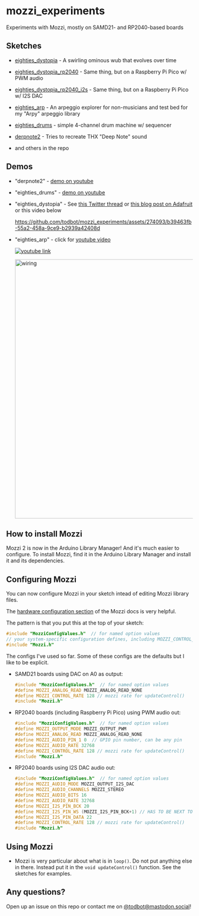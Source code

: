 # mozzi_experiments

Experiments with Mozzi, mostly on SAMD21- and RP2040-based boards

## Sketches


* [eighties_dystopia](eighties_dystopia/eighties_dystopia.ino) - A swirling ominous wub that evolves over time

* [eighties_dystopia_rp2040](eighties_dystopia_rp2040/eighties_dystopia_rp2040.ino) - Same thing, but on a Raspberry Pi Pico w/ PWM audio

* [eighties_dystopia_rp2040_i2s](eighties_dystopia_rp2040_i2s/eighties_dystopia_rp2040_i2s.ino) - Same thing, but on a Raspberry Pi Pico w/ I2S DAC

* [eighties_arp](eighties_arp/eighties_arp.ino) - An arpeggio explorer for non-musicians and test bed for my "Arpy" arpeggio library

* [eighties_drums](eighties_drums/eighties_drums.ino) - simple 4-channel drum machine w/ sequencer

* [derpnote2](derpnote2/derpnote2.ino) - Tries to recreate THX "Deep Note" sound

* and others in the repo


## Demos

* "derpnote2" - [demo on youtube](https://www.youtube.com/watch?v=7fX8cBwbOmU)

* "eighties_drums" - [demo on youtube](https://www.youtube.com/watch?v=Jtr5wm48R7A)

* "eighties_dystopia" - See [this Twitter thread](https://twitter.com/todbot/status/1475970495400923137) or
  [this blog post on Adafruit](https://blog.adafruit.com/2021/12/29/make-your-own-80s-dystopian-music-soundtrack-qtpy-arduino-todbot/)
  or this video below

   https://github.com/todbot/mozzi_experiments/assets/274093/b39463fb-55a2-458a-9ce9-b2939a42408d

* "eighties_arp" - click for [youtube video](https://www.youtube.com/watch?v=Ql72YoCJ8-8)

  [![youtube link](eighties_arp/eighties_arp_youtube.jpg) ](https://www.youtube.com/watch?v=Ql72YoCJ8-8)

  <a href="eighties_arp/eighties_arp_wiring.jpg"><img src="eighties_arp/eighties_arp_wiring.jpg" alt="wiring" width="700"/></a>


## How to install Mozzi

Mozzi 2 is now in the Arduino Library Manager! And it's much easier to configure. 
To install Mozzi, find it in the Arduino Library Manager and install it and its
dependencies. 

## Configuring Mozzi

You can now configure Mozzi in your sketch intead of editing Mozzi library files.

The [hardware configuration section](https://sensorium.github.io/Mozzi/doc/html/hardware.html)
of the Mozzi docs is very helpful.

The pattern is that you put this at the top of your sketch:

```c++
#include "MozziConfigValues.h"  // for named option values
// your system-specific configuration defines, including MOZZI_CONTROL_RATE
#include "Mozzi.h"
```

The configs I've used so far. Some of these configs are the defaults but I like 
to be explicit. 

- SAMD21 boards using DAC on A0 as output:

    ```c++
    #include "MozziConfigValues.h"  // for named option values
    #define MOZZI_ANALOG_READ MOZZI_ANALOG_READ_NONE
    #define MOZZI_CONTROL_RATE 128 // mozzi rate for updateControl()
    #include "Mozzi.h"
    ```

- RP2040 boards (including Raspberry Pi Pico) using PWM audio out:

    ```c++
    #include "MozziConfigValues.h"  // for named option values
    #define MOZZI_OUTPUT_MODE MOZZI_OUTPUT_PWM
    #define MOZZI_ANALOG_READ MOZZI_ANALOG_READ_NONE
    #define MOZZI_AUDIO_PIN_1 0  // GPIO pin number, can be any pin
    #define MOZZI_AUDIO_RATE 32768
    #define MOZZI_CONTROL_RATE 128 // mozzi rate for updateControl()
    #include "Mozzi.h"
    ```

- RP2040 boards using I2S DAC audio out:

    ```c++
    #include "MozziConfigValues.h"  // for named option values
    #define MOZZI_AUDIO_MODE MOZZI_OUTPUT_I2S_DAC
    #define MOZZI_AUDIO_CHANNELS MOZZI_STEREO 
    #define MOZZI_AUDIO_BITS 16
    #define MOZZI_AUDIO_RATE 32768
    #define MOZZI_I2S_PIN_BCK 20
    #define MOZZI_I2S_PIN_WS (MOZZI_I2S_PIN_BCK+1) // HAS TO BE NEXT TO pBCLK, i.e. default is 21
    #define MOZZI_I2S_PIN_DATA 22
    #define MOZZI_CONTROL_RATE 128 // mozzi rate for updateControl()
    #include "Mozzi.h"
    ```

## Using Mozzi

- Mozzi is very particular about what is in `loop()`. Do not put anything else in there.
  Instead put it in the `void updateControl()` function. See the sketches for examples.



## Any questions?

Open up an issue on this repo or contact me on [@todbot@mastodon.social](https://mastodon.social/@todbot/)!
